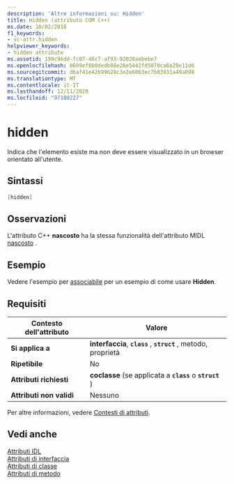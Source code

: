 ```yaml
---
description: 'Altre informazioni su: Hidden'
title: Hidden (attributo COM C++)
ms.date: 10/02/2018
f1_keywords:
- vc-attr.hidden
helpviewer_keywords:
- hidden attribute
ms.assetid: 199c96dd-fc07-46c7-af93-92020aebebe7
ms.openlocfilehash: 0609ef8b0dedb08e26e5442fd5070ca6a29e11d6
ms.sourcegitcommit: d6af41e42699628c3e2e6063ec7b03931a49a098
ms.translationtype: MT
ms.contentlocale: it-IT
ms.lasthandoff: 12/11/2020
ms.locfileid: "97180227"
---
```

# <a name="hidden"></a>hidden

Indica che l'elemento esiste ma non deve essere visualizzato in un browser orientato all'utente.

## <a name="syntax"></a>Sintassi

```cpp
[hidden]
```

## <a name="remarks"></a>Osservazioni

L'attributo C++ **nascosto** ha la stessa funzionalità dell'attributo MIDL [nascosto](/windows/win32/Midl/hidden) .

## <a name="example"></a>Esempio

Vedere l'esempio per [associabile](bindable.md) per un esempio di come usare **Hidden**.

## <a name="requirements"></a>Requisiti

| Contesto dell'attributo | Valore |
|-|-|
|**Si applica a**|**interfaccia**, **`class`** , **`struct`** , metodo, proprietà|
|**Ripetibile**|No|
|**Attributi richiesti**|**coclasse** (se applicata a **`class`** o **`struct`** )|
|**Attributi non validi**|Nessuno|

Per altre informazioni, vedere [Contesti di attributi](cpp-attributes-com-net.md#contexts).

## <a name="see-also"></a>Vedi anche

[Attributi IDL](idl-attributes.md)<br/>
[Attributi di interfaccia](interface-attributes.md)<br/>
[Attributi di classe](class-attributes.md)<br/>
[Attributi di metodo](method-attributes.md)
